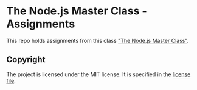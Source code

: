 # The Node.js Master Class - Assignments
This repo holds assignments from this class ["The Node.js Master Class"](https://pirple.thinkific.com/courses/the-nodejs-master-class).
## Copyright
The project is licensed under the MIT license. It is specified in the [license file](LICENSE.txt).
